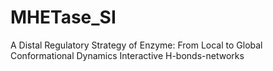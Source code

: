 # MHETase_SI

A Distal Regulatory Strategy of Enzyme: From Local to Global Conformational Dynamics
Interactive H-bonds-networks
